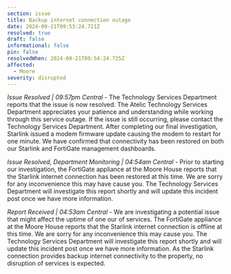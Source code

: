 ```yaml
---
section: issue
title: Backup internet connection outage
date: 2024-09-21T09:53:24.721Z
resolved: true
draft: false
informational: false
pin: false
resolvedWhen: 2024-09-21T09:54:24.725Z
affected:
  - Moore
severity: disrupted
---
```

*Issue Resolved | 09:57pm Central* - The Technology Services Department reports that the issue is now resolved. The Atelic Technology Services Department appreciates your patience and understanding while working through this service outage. If the issue is still occurring, please contact the Technology Services Department. After completing our final investigation, Starlink issued a modem firmware update causing the modem to restart for one minute. We have confirmed that connectivity has been restored on both our Starlink and FortiGate management dashboards.

*Issue Resolved, Department Monitoring | 04:54am Central* - Prior to starting our investigation, the FortiGate appliance at the Moore House reports that the Starlink internet connection has been restored at this time. We are sorry for any inconvenience this may have cause you. The Technology Services Department will investigate this report shortly and will update this incident post once we have more information.

*Report Received | 04:53am Central* - We are investigating a potential issue that might affect the uptime of one our of services. The FortiGate appliance at the Moore House reports that the Starlink internet connection is offline at this time. We are sorry for any inconvenience this may cause you. The Technology Services Department will investigate this report shortly and will update this incident post once we have more information. As the Starlink connection provides backup internet connectivity to the property, no disruption of services is expected.